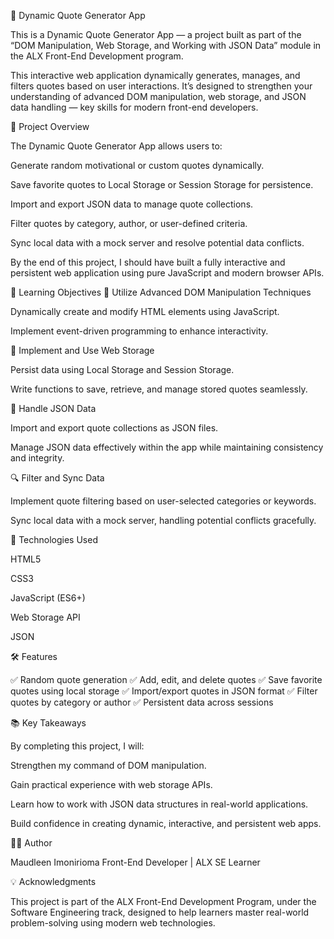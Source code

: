 🌟 Dynamic Quote Generator App

This is a Dynamic Quote Generator App — a project built as part of the “DOM Manipulation, Web Storage, and Working with JSON Data” module in the ALX Front-End Development program.

This interactive web application dynamically generates, manages, and filters quotes based on user interactions. It’s designed to strengthen your understanding of advanced DOM manipulation, web storage, and JSON data handling — key skills for modern front-end developers.

🚀 Project Overview

The Dynamic Quote Generator App allows users to:

Generate random motivational or custom quotes dynamically.

Save favorite quotes to Local Storage or Session Storage for persistence.

Import and export JSON data to manage quote collections.

Filter quotes by category, author, or user-defined criteria.

Sync local data with a mock server and resolve potential data conflicts.

By the end of this project, I should have built a fully interactive and persistent web application using pure JavaScript and modern browser APIs.

🎯 Learning Objectives
🧠 Utilize Advanced DOM Manipulation Techniques

Dynamically create and modify HTML elements using JavaScript.

Implement event-driven programming to enhance interactivity.

💾 Implement and Use Web Storage

Persist data using Local Storage and Session Storage.

Write functions to save, retrieve, and manage stored quotes seamlessly.

🔄 Handle JSON Data

Import and export quote collections as JSON files.

Manage JSON data effectively within the app while maintaining consistency and integrity.

🔍 Filter and Sync Data

Implement quote filtering based on user-selected categories or keywords.

Sync local data with a mock server, handling potential conflicts gracefully.

🧩 Technologies Used

HTML5

CSS3

JavaScript (ES6+)

Web Storage API

JSON

🛠️ Features

✅ Random quote generation
✅ Add, edit, and delete quotes
✅ Save favorite quotes using local storage
✅ Import/export quotes in JSON format
✅ Filter quotes by category or author
✅ Persistent data across sessions

📚 Key Takeaways

By completing this project, I will:

Strengthen my command of DOM manipulation.

Gain practical experience with web storage APIs.

Learn how to work with JSON data structures in real-world applications.

Build confidence in creating dynamic, interactive, and persistent web apps.

🧑‍💻 Author

Maudleen Imonirioma
Front-End Developer | ALX SE Learner

💡 Acknowledgments

This project is part of the ALX Front-End Development Program, under the Software Engineering track, designed to help learners master real-world problem-solving using modern web technologies.